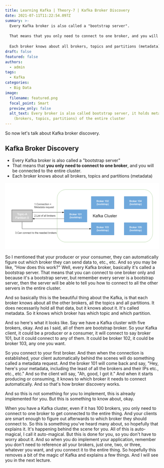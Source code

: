 ```yaml
---
title: Learning Kafka | Theory-7 | Kafka Broker Discovery
date: 2021-07-11T11:22:54.097Z
summary: >-
  Every Kafka broker is also called a "bootstrap server".

  That means that you only need to connect to one broker, and you will be connected to the entire cluster.

  Each broker knows about all brokers, topics and partitions (metadata).
draft: false
featured: false
authors:
  - admin
tags:
  - Kafka
categories:
  - Big Data
image:
  filename: featured.png
  focal_point: Smart
  preview_only: false
  alt_text: Every broker is also called bootstrap server, it holds metadata
    (brokers, topics, partitions) of the entire cluster
---
```

So now let's talk about Kafka broker discovery.

## Kafka Broker Discovery

* Every Kafka broker is also called a "bootstrap server"
* That means that **you only need to connect to one broker**, and you will be connected to the entire cluster.
* Each broker knows about all brokers, topics and partitions (metadata)

![kafka-theory_kafka_brokers_discovery.png](kafka-theory_kafka_brokers_discovery.png)

So I mentioned that your producer or your consumer, they can automatically figure out which broker they can send data to, etc., etc.
And so you may be like, "How does this work?"
Well, every Kafka broker, basically it's called a bootstrap server.
That means that you can connect to one broker only and because it's a bootstrap server, but remember every server is a bootstrap server, then the server will be able to tell you how to connect to all the other servers in the entire cluster.

And so basically this is the beautiful thing about the Kafka, is that each broker knows about all the other brokers, all the topics and all partitions.
It does necessarily hold all that data, but it knows about it.
It's called metadata.
So it knows which broker has which topic and which partition.

And so here's what it looks like.
Say we have a Kafka cluster with five brokers, okay.
And as I said, all of them are bootstrap broker. So your Kafka client, it could be a producer or a consumer, it will connect to say broker 101, but it could connect to any of them. It could be broker 102, it could be broker 103, any one you want.

So you connect to your first broker. And then when the connection is established, your client automatically behind the scenes will do something called a metadata request.
And the broker 101 will come back and say, "Hey, here's your metadata, including the least of all the brokers and their IPs etc., etc., etc."
And so the client will say, "Ah, good, I got it."
And when it starts producing or consuming, it knows to which broker it needs to connect automatically.
And so that's how broker discovery works.

And so this is not something for you to implement, this is already implemented for you.
But this is something to know about, okay.

When you have a Kafka cluster, even if it has 100 brokers, you only need to connect to one broker to get connected to the entire thing.
And your clients are smart enough to figure out afterwards to which broker they should connect to.
So this is something you've heard many about, so hopefully that explains it.
It's happening behind the scene for you.
All of this is auto-magical, I call it auto-magical.
But this is done for you, so you don't have to worry about it.
And so when you do implement your application, remember you don't need to reference all your brokers, just one, two, or three, whatever you want, and you connect it to the entire thing.
So hopefully this removes a bit of the magic of Kafka and explains a few things.
And I will see you in the next lecture.